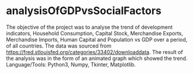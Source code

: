 # analysisOfGDPvsSocialFactors

 
The objective of the project was to analyse the trend of development indicators, Household Consumption, Capital Stock, Merchandise Exports, Merchandise Imports, Human Capital and Population vs GDP over a period, of all countries. The data was sourced from https://fred.stlouisfed.org/categories/33402/downloaddata. The result of the analysis was in the form of an animated graph which showed the trend. Language/Tools: Python3, Numpy, Tkinter, Matplotlib.
